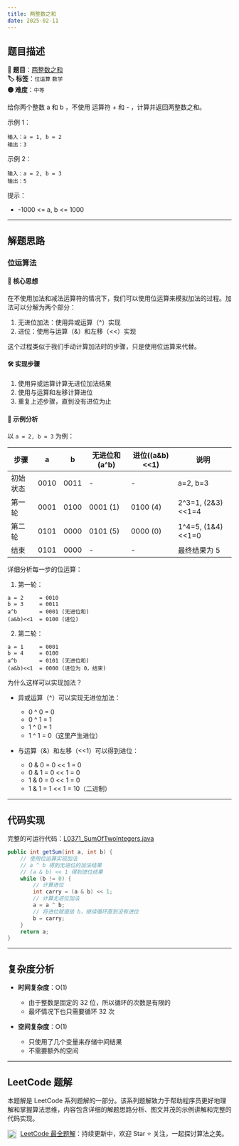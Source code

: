 ```yaml
---
title: 两整数之和
date: 2025-02-11
---
```


## 题目描述

**🔗 题目**：[两整数之和](https://leetcode.cn/problems/sum-of-two-integers/)  
**🏷️ 标签**：`位运算` `数学`  
**🟡 难度**：`中等`  

给你两个整数 a 和 b ，不使用 运算符 + 和 - ，计算并返回两整数之和。

示例 1：
```
输入：a = 1, b = 2
输出：3
```

示例 2：
```
输入：a = 2, b = 3
输出：5
```

提示：
* -1000 <= a, b <= 1000

---

## 解题思路
### 位运算法

#### 📝 核心思想
在不使用加法和减法运算符的情况下，我们可以使用位运算来模拟加法的过程。加法可以分解为两个部分：
1. 无进位加法：使用异或运算（^）实现
2. 进位：使用与运算（&）和左移（<<）实现

这个过程类似于我们手动计算加法时的步骤，只是使用位运算来代替。

#### 🛠️ 实现步骤
1. 使用异或运算计算无进位加法结果
2. 使用与运算和左移计算进位
3. 重复上述步骤，直到没有进位为止

#### 🧩 示例分析
以 `a = 2, b = 3` 为例：

| 步骤 | a | b | 无进位和(a^b) | 进位((a&b)<<1) | 说明 |
|-----|---|---|--------------|----------------|------|
| 初始状态 | 0010 | 0011 | - | - | a=2, b=3 |
| 第一轮 | 0001 | 0100 | 0001 (1) | 0100 (4) | 2^3=1, (2&3)<<1=4 |
| 第二轮 | 0101 | 0000 | 0101 (5) | 0000 (0) | 1^4=5, (1&4)<<1=0 |
| 结束 | 0101 | 0000 | - | - | 最终结果为 5 |

详细分析每一步的位运算：

1. 第一轮：
```
a = 2     = 0010
b = 3     = 0011
a^b       = 0001 (无进位和)
(a&b)<<1  = 0100 (进位)
```

2. 第二轮：
```
a = 1     = 0001
b = 4     = 0100
a^b       = 0101 (无进位和)
(a&b)<<1  = 0000 (进位为 0，结束)
```

为什么这样可以实现加法？
- 异或运算（^）可以实现无进位加法：
  * 0 ^ 0 = 0
  * 0 ^ 1 = 1
  * 1 ^ 0 = 1
  * 1 ^ 1 = 0（这里产生进位）

- 与运算（&）和左移（<<1）可以得到进位：
  * 0 & 0 = 0 << 1 = 0
  * 0 & 1 = 0 << 1 = 0
  * 1 & 0 = 0 << 1 = 0
  * 1 & 1 = 1 << 1 = 10（二进制）

---

## 代码实现

完整的可运行代码：[L0371_SumOfTwoIntegers.java](../src/main/java/L0371_SumOfTwoIntegers.java)

```java
public int getSum(int a, int b) {
    // 使用位运算实现加法
    // a ^ b 得到无进位的加法结果
    // (a & b) << 1 得到进位结果
    while (b != 0) {
        // 计算进位
        int carry = (a & b) << 1;
        // 计算无进位加法
        a = a ^ b;
        // 将进位赋值给 b，继续循环直到没有进位
        b = carry;
    }
    return a;
}
```

---

## 复杂度分析

- **时间复杂度**：O(1)
  - 由于整数是固定的 32 位，所以循环的次数是有限的
  - 最坏情况下也只需要循环 32 次

- **空间复杂度**：O(1)
  - 只使用了几个变量来存储中间结果
  - 不需要额外的空间

---

## LeetCode 题解

本题解是 LeetCode 系列题解的一部分。该系列题解致力于帮助程序员更好地理解和掌握算法思维，内容包含详细的解题思路分析、图文并茂的示例讲解和完整的代码实现。

<img src="https://github.githubassets.com/images/modules/logos_page/GitHub-Mark.png" alt="GitHub" width="20" style="vertical-align: middle; margin-right: 5px"> [LeetCode 最全题解](https://github.com/LjyYano/LeetCode)：持续更新中，欢迎 Star ⭐️ 关注，一起探讨算法之美。 